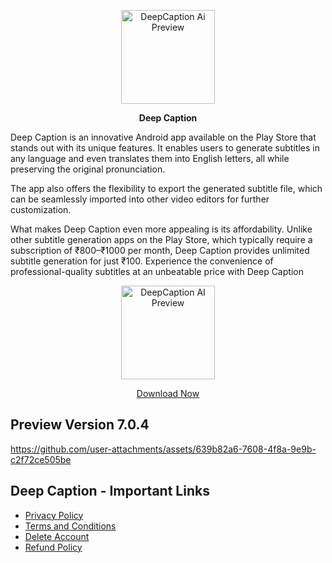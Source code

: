 <p align="center">
  <img src="https://github.com/user-attachments/assets/4d788783-24a7-457a-a9cf-4022356fbda2" alt="DeepCaption Ai Preview" width="150">
</p>

<p align="center">
  <strong>Deep Caption</strong><br>
</p>
<p>
  Deep Caption is an innovative Android app available on the Play Store that stands out with its unique features. It enables users to generate subtitles in any language and even translates them into English letters, all while preserving the original pronunciation.
  
The app also offers the flexibility to export the generated subtitle file, which can be seamlessly imported into other video editors for further customization.
  
What makes Deep Caption even more appealing is its affordability. Unlike other subtitle generation apps on the Play Store, which typically require a subscription of ₹800–₹1000 per month, Deep Caption provides unlimited subtitle generation for just ₹100.
Experience the convenience of professional-quality subtitles at an unbeatable price with Deep Caption
</p>

<p align="center">
  <img src="https://github.com/user-attachments/assets/0c4b5d51-6536-4b85-bd7e-08bddb33addc" alt="DeepCaption AI Preview" width="150">
</p>

<p align="center">
  <a href="https://play.google.com/store/apps/details?id=deepcaption.ai">Download Now</a>
</p>

## Preview Version 7.0.4
https://github.com/user-attachments/assets/639b82a6-7608-4f8a-9e9b-c2f72ce505be


## Deep Caption - Important Links

- [Privacy Policy](https://ranjitsingha.github.io/DeepCaption-Ai-Public/PrivacyPolicy.html)  
- [Terms and Conditions](https://ranjitsingha.github.io/DeepCaption-Ai-Public/Terms.html)  
- [Delete Account](https://ranjitsingha.github.io/DeepCaption-Ai-Public/DeleteAccount.html)  
- [Refund Policy](https://ranjitsingha.github.io/DeepCaption-Ai-Public/RefundPolicy.html)

